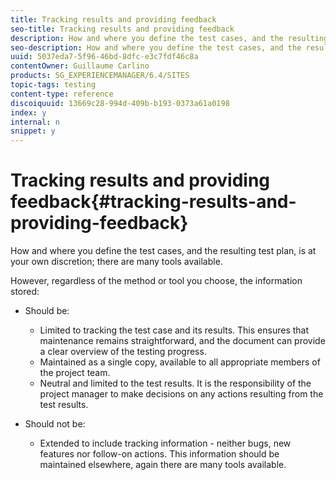 ```yaml
---
title: Tracking results and providing feedback
seo-title: Tracking results and providing feedback
description: How and where you define the test cases, and the resulting test plan, is at your own discretion
seo-description: How and where you define the test cases, and the resulting test plan, is at your own discretion
uuid: 5037eda7-5f96-46bd-8dfc-e3c7fdf46c8a
contentOwner: Guillaume Carlino
products: SG_EXPERIENCEMANAGER/6.4/SITES
topic-tags: testing
content-type: reference
discoiquuid: 13669c28-994d-409b-b193-0373a61a0198
index: y
internal: n
snippet: y
---
```


# Tracking results and providing feedback{#tracking-results-and-providing-feedback}

How and where you define the test cases, and the resulting test plan, is at your own discretion; there are many tools available.

However, regardless of the method or tool you choose, the information stored:

* Should be:

    * Limited to tracking the test case and its results. This ensures that maintenance remains straightforward, and the document can provide a clear overview of the testing progress.
    * Maintained as a single copy, available to all appropriate members of the project team.
    * Neutral and limited to the test results. It is the responsibility of the project manager to make decisions on any actions resulting from the test results.

* Should not be:

    * Extended to include tracking information - neither bugs, new features nor follow-on actions. This information should be maintained elsewhere, again there are many tools available.

